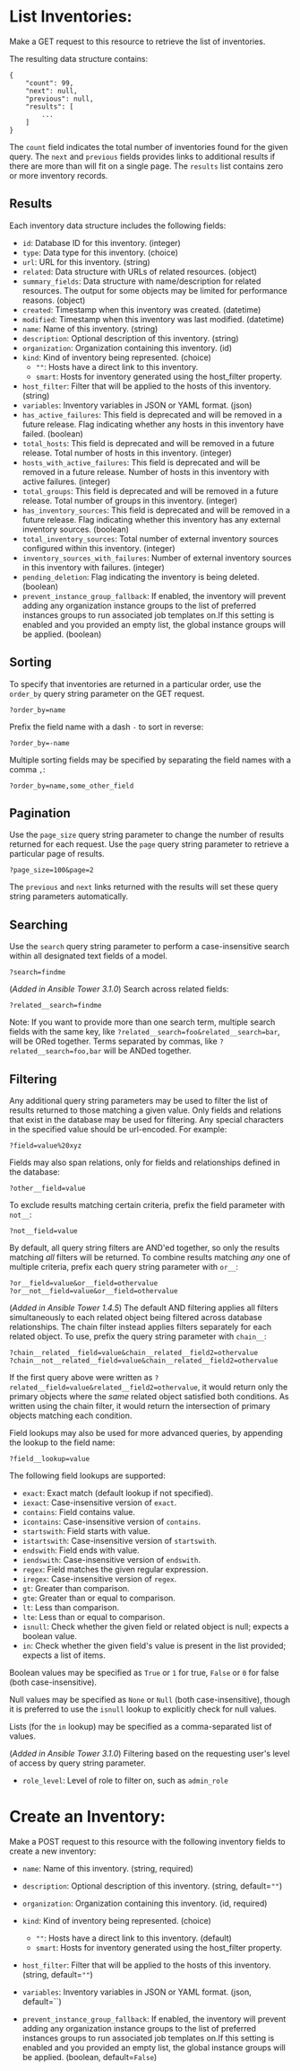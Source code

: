 # List Inventories:

Make a GET request to this resource to retrieve the list of
inventories.

The resulting data structure contains:

    {
        "count": 99,
        "next": null,
        "previous": null,
        "results": [
            ...
        ]
    }

The `count` field indicates the total number of inventories
found for the given query.  The `next` and `previous` fields provides links to
additional results if there are more than will fit on a single page.  The
`results` list contains zero or more inventory records.  

## Results

Each inventory data structure includes the following fields:

* `id`: Database ID for this inventory. (integer)
* `type`: Data type for this inventory. (choice)
* `url`: URL for this inventory. (string)
* `related`: Data structure with URLs of related resources. (object)
* `summary_fields`: Data structure with name/description for related resources.  The output for some objects may be limited for performance reasons. (object)
* `created`: Timestamp when this inventory was created. (datetime)
* `modified`: Timestamp when this inventory was last modified. (datetime)
* `name`: Name of this inventory. (string)
* `description`: Optional description of this inventory. (string)
* `organization`: Organization containing this inventory. (id)
* `kind`: Kind of inventory being represented. (choice)
    - `""`: Hosts have a direct link to this inventory.
    - `smart`: Hosts for inventory generated using the host_filter property.
* `host_filter`: Filter that will be applied to the hosts of this inventory. (string)
* `variables`: Inventory variables in JSON or YAML format. (json)
* `has_active_failures`: This field is deprecated and will be removed in a future release. Flag indicating whether any hosts in this inventory have failed. (boolean)
* `total_hosts`: This field is deprecated and will be removed in a future release. Total number of hosts in this inventory. (integer)
* `hosts_with_active_failures`: This field is deprecated and will be removed in a future release. Number of hosts in this inventory with active failures. (integer)
* `total_groups`: This field is deprecated and will be removed in a future release. Total number of groups in this inventory. (integer)
* `has_inventory_sources`: This field is deprecated and will be removed in a future release. Flag indicating whether this inventory has any external inventory sources. (boolean)
* `total_inventory_sources`: Total number of external inventory sources configured within this inventory. (integer)
* `inventory_sources_with_failures`: Number of external inventory sources in this inventory with failures. (integer)
* `pending_deletion`: Flag indicating the inventory is being deleted. (boolean)
* `prevent_instance_group_fallback`: If enabled, the inventory will prevent adding any organization instance groups to the list of preferred instances groups to run associated job templates on.If this setting is enabled and you provided an empty list, the global instance groups will be applied. (boolean)



## Sorting

To specify that inventories are returned in a particular
order, use the `order_by` query string parameter on the GET request.

    ?order_by=name

Prefix the field name with a dash `-` to sort in reverse:

    ?order_by=-name

Multiple sorting fields may be specified by separating the field names with a
comma `,`:

    ?order_by=name,some_other_field

## Pagination

Use the `page_size` query string parameter to change the number of results
returned for each request.  Use the `page` query string parameter to retrieve
a particular page of results.

    ?page_size=100&page=2

The `previous` and `next` links returned with the results will set these query
string parameters automatically.

## Searching

Use the `search` query string parameter to perform a case-insensitive search
within all designated text fields of a model.

    ?search=findme

(_Added in Ansible Tower 3.1.0_) Search across related fields:

    ?related__search=findme

Note: If you want to provide more than one search term, multiple
search fields with the same key, like `?related__search=foo&related__search=bar`,
will be ORed together. Terms separated by commas, like `?related__search=foo,bar`
will be ANDed together.

## Filtering

Any additional query string parameters may be used to filter the list of
results returned to those matching a given value.  Only fields and relations
that exist in the database may be used for filtering.  Any special characters
in the specified value should be url-encoded. For example:

    ?field=value%20xyz

Fields may also span relations, only for fields and relationships defined in
the database:

    ?other__field=value

To exclude results matching certain criteria, prefix the field parameter with
`not__`:

    ?not__field=value

By default, all query string filters are AND'ed together, so
only the results matching *all* filters will be returned.  To combine results
matching *any* one of multiple criteria, prefix each query string parameter
with `or__`:

    ?or__field=value&or__field=othervalue
    ?or__not__field=value&or__field=othervalue

(_Added in Ansible Tower 1.4.5_) The default AND filtering applies all filters
simultaneously to each related object being filtered across database
relationships.  The chain filter instead applies filters separately for each
related object. To use, prefix the query string parameter with `chain__`:

    ?chain__related__field=value&chain__related__field2=othervalue
    ?chain__not__related__field=value&chain__related__field2=othervalue

If the first query above were written as
`?related__field=value&related__field2=othervalue`, it would return only the
primary objects where the *same* related object satisfied both conditions.  As
written using the chain filter, it would return the intersection of primary
objects matching each condition.

Field lookups may also be used for more advanced queries, by appending the
lookup to the field name:

    ?field__lookup=value

The following field lookups are supported:

* `exact`: Exact match (default lookup if not specified).
* `iexact`: Case-insensitive version of `exact`.
* `contains`: Field contains value.
* `icontains`: Case-insensitive version of `contains`.
* `startswith`: Field starts with value.
* `istartswith`: Case-insensitive version of `startswith`.
* `endswith`: Field ends with value.
* `iendswith`: Case-insensitive version of `endswith`.
* `regex`: Field matches the given regular expression.
* `iregex`: Case-insensitive version of `regex`.
* `gt`: Greater than comparison.
* `gte`: Greater than or equal to comparison.
* `lt`: Less than comparison.
* `lte`: Less than or equal to comparison.
* `isnull`: Check whether the given field or related object is null; expects a
  boolean value.
* `in`: Check whether the given field's value is present in the list provided;
  expects a list of items.

Boolean values may be specified as `True` or `1` for true, `False` or `0` for
false (both case-insensitive).

Null values may be specified as `None` or `Null` (both case-insensitive),
though it is preferred to use the `isnull` lookup to explicitly check for null
values.

Lists (for the `in` lookup) may be specified as a comma-separated list of
values.

(_Added in Ansible Tower 3.1.0_) Filtering based on the requesting user's
level of access by query string parameter.

* `role_level`: Level of role to filter on, such as `admin_role`




# Create an Inventory:

Make a POST request to this resource with the following inventory
fields to create a new inventory:









* `name`: Name of this inventory. (string, required)
* `description`: Optional description of this inventory. (string, default=`""`)
* `organization`: Organization containing this inventory. (id, required)
* `kind`: Kind of inventory being represented. (choice)
    - `""`: Hosts have a direct link to this inventory. (default)
    - `smart`: Hosts for inventory generated using the host_filter property.
* `host_filter`: Filter that will be applied to the hosts of this inventory. (string, default=`""`)
* `variables`: Inventory variables in JSON or YAML format. (json, default=``)








* `prevent_instance_group_fallback`: If enabled, the inventory will prevent adding any organization instance groups to the list of preferred instances groups to run associated job templates on.If this setting is enabled and you provided an empty list, the global instance groups will be applied. (boolean, default=`False`)